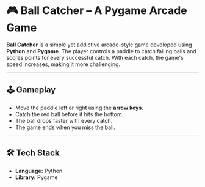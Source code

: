 # 🎮 Ball Catcher – A Pygame Arcade Game

**Ball Catcher** is a simple yet addictive arcade-style game developed using **Python** and **Pygame**. The player controls a paddle to catch falling balls and scores points for every successful catch. With each catch, the game's speed increases, making it more challenging.

---

## 🕹️ Gameplay

- Move the paddle left or right using the **arrow keys**.
- Catch the red ball before it hits the bottom.
- The ball drops faster with every catch.
- The game ends when you miss the ball.

---

## 🛠️ Tech Stack

- **Language:** Python
- **Library:** Pygame


